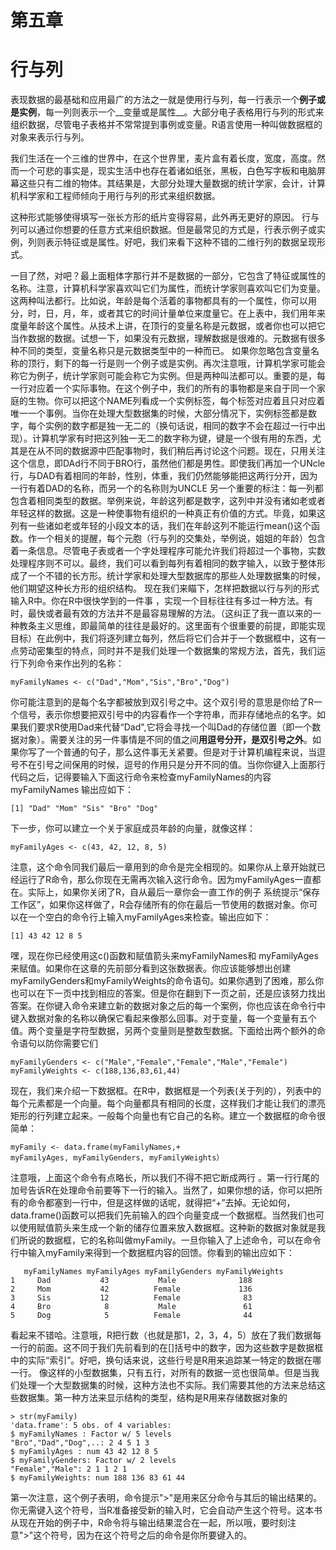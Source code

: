 # 第五章
#   行与列


表现数据的最基础和应用最广的方法之一就是使用行与列，每一行表示一个**例子或是实例**，每一列则表示一个__变量或是属性__。大部分电子表格用行与列的形式来组织数据，尽管电子表格并不常常提到事例或变量。R语言使用一种叫做数据框的对象来表示行与列。

我们生活在一个三维的世界中，在这个世界里，麦片盒有着长度，宽度，高度。然而一个可悲的事实是，现实生活中也存在着诸如纸张，黑板，白色写字板和电脑屏幕这些只有二维的物体。其结果是，大部分处理大量数据的统计学家，会计，计算机科学家和工程师倾向于用行与列的形式来组织数据。

这种形式能够使得填写一张长方形的纸片变得容易，此外再无更好的原因。
行与列可以通过你想要的任意方式来组织数据。但是最常见的方式是，行表示例子或实例，列则表示特征或是属性。好吧，我们来看下这种不错的二维行列的数据呈现形式。



一目了然，对吧？最上面粗体字那行并不是数据的一部分，它包含了特征或属性的名称。注意，计算机科学家喜欢叫它们为属性，而统计学家则喜欢叫它们为变量。这两种叫法都行。比如说，年龄是每个活着的事物都具有的一个属性，你可以用分，时，日，月，年，或者其它的时间计量单位来度量它。在上表中，我们用年来度量年龄这个属性。从技术上讲，在顶行的变量名称是元数据，或者你也可以把它当作数据的数据。试想一下，如果没有元数据，理解数据是很难的。元数据有很多种不同的类型，变量名称只是元数据类型中的一种而已。
如果你忽略包含变量名称的顶行，剩下的每一行是则一个例子或是实例。再次注意哦，计算机学家可能会称它为例子，统计学家则可能会称它为实例。但是两种叫法都可以。重要的是，每一行对应着一个实际事物。在这个例子中，我们的所有的事物都是来自于同一个家庭的生物。你可以把这个NAME列看成一个实例标签，每个标签对应着且只对应着唯一一个事例。当你在处理大型数据集的时候，大部分情况下，实例标签都是数字，每个实例的数字都是独一无二的（换句话说，相同的数字不会在超过一行中出现）。计算机学家有时把这列独一无二的数字称为键，键是一个很有用的东西，尤其是在从不同的数据源中匹配事物时，我们稍后再讨论这个问题。现在，只用关注这个信息，即DAd行不同于BRO行，虽然他们都是男性。即使我们再加一个UNcle行，与DAD有着相同的年龄，性别，体重，我们仍然能够能把这两行分开，因为一行有着DAD的名称，而另一个的名称则为UNCLE
另一个重要的标注：每一列都包含着相同类型的数据。举例来说，年龄这列都是数字，这列中并没有诸如老或者年轻这样的数据。这是一种使事物有组织的一种真正有价值的方式。毕竟，如果这列有一些诸如老或年轻的小段文本的话，我们在年龄这列不能运行mean()这个函数。作一个相关的提醒，每个元胞（行与列的交集处，举例说，姐姐的年龄）包含着一条信息。尽管电子表或者一个字处理程序可能允许我们将超过一个事物，实数处理程序则不可以。最终，我们可以看到每列有着相同的数字输入，以致于整体形成了一个不错的长方形。统计学家和处理大型数据库的那些人处理数据集的时候，他们期望这种长方形的组织结构。
现在我们来瞄下，怎样把数据以行与列的形式输入R中。你在R中很快学到的一件事 ，实现一个目标往往有多过一种方法。有时，最快或者最有效的方法并不是最容易理解的方法。（这纠正了我一直以来的一种教条主义思维，即最简单的往往是最好的。这里面有个很重要的前提，即能实现目标）在此例中，我们将逐列建立每列，然后将它们合并于一个数据框中，这有一点劳动密集型的特点，同时并不是我们处理一个数据集的常规方法，首先，我们运行下列命令来作出列的名称：

	myFamilyNames <- c("Dad","Mom","Sis","Bro","Dog")
你可能注意到的是每个名字都被放到双引号之中。这个双引号的意思是你给了R一个信号，表示你想要把双引号中的内容看作一个字符串，而非存储地点的名字。如果我们要求R使用Dad来代替“Dad",它将会寻找一个叫Dad的存储位置（即一个数据对象）。需要关注的另一件事情是不同的值之间**用逗号分开，是双引号之外**。如果你写了一个普通的句子，那么这件事无关紧要。但是对于计算机编程来说，当逗号不在引号之间保用的时候，逗号的作用只是分开不同的值。当你你键入上面那行代码之后，记得要输入下面这行命令来检查myFamilyNames的内容
	myFamilyNames
输出应如下：

	[1] "Dad" "Mom" "Sis" "Bro" "Dog"

下一步，你可以建立一个关于家庭成员年龄的向量，就像这样：

	myFamilyAges <- c(43, 42, 12, 8, 5)
注意，这个命令同我们最后一章用到的命令是完全相现的。如果你从上章开始就已经运行了R命令，那么你现在无需再次输入这行命令。因为myFamilyAges一直都在。实际上，如果你关闭了R，自从最后一章你会一直工作的例子 系统提示“保存工作区”，如果你这样做了，R会存储所有的你在最后一节使用的数据对象。你可以在一个空白的命令行上输入myFamilyAges来检查。输出应如下：

	[1] 43 42 12 8 5
嘿，现在你已经使用这c()函数和赋值箭头来myFamilyNames和
myFamilyAges来赋值。如果你在这章的先前部分看到这张数据表。你应该能够想出创建myFamilyGenders和myFamilyWeights的命令语句。如果你遇到了困难，那么你也可以在下一页中找到相应的答案。但是你在翻到下一页之前，还是应该努力找出答案。在你键入命令来建立新的数据对象之后的每一个案例，你也应该在命令行中键入数据对象的名称以确保它看起来像那么回事。对于变量，每一个变量有五个值。两个变量是字符型数据，另两个变量则是整数型数据。下面给出两个额外的命令语句以防你需要它们

	myFamilyGenders <- c("Male","Female","Female","Male","Female")
	myFamilyWeights <- c(188,136,83,61,44)
现在，我们来介绍一下数据框。在R中，数据框是一个列表(关于列的），列表中的每个元素都是一个向量。每个向量都具有相同的长度，这样我们才能让我们的漂亮矩形的行列建立起来。一般每个向量也有它自己的名称。建立一个数据框的命令很简单：

	myFamily <- data.frame(myFamilyNames,+ 
	myFamilyAges, myFamilyGenders, myFamilyWeights）
注意哦，上面这个命令有点略长，所以我们不得不把它断成两行
。第一行行尾的加号告诉R在处理命令前要等下一行的输入。当然了，如果你想的话，你可以把所有的命令都塞到一行中，但是这样做的话呢，就得把“+”去掉。无论如何，data.frame()函数可以把我们先前输入的四个向量变成一个数据框。当然我们也可以使用赋值箭头来生成一个新的储存位置来放入数据框。这种新的数据对象就是我们所说的数据框，它的名称叫做myFamily。一旦你输入了上述命令，可以在命令行中输入myFamily来得到一个数据框内容的回馈。你看到的输出应如下：

	   myFamilyNames myFamilyAges myFamilyGenders myFamilyWeights
	1     Dad           43           Male              188
	2     Mom           42          Female             136
	3     Sis           12          Female              83
	4     Bro            8           Male               61
	5     Dog            5          Female              44
看起来不错哈。注意哦，R把行数（也就是那1，2，3，4，5）放在了我们数据每一行的前面。这不同于我们先前看到的在[]括号中的数字，因为这些数字是数据框中的实际“索引”。好吧，换句话来说，这些行号是R用来追踪某一特定的数据在哪一行。
像这样的小型数据集，只有五行，对所有的数据一览也很简单。但是当我们处理一个大型数据集的时候，这种方法也不实际。我们需要其他的方法来总结这些数据集。第一种方法来显示结构的类型，结构是R用来存储数据对象的

	> str(myFamily)
	'data.frame': 5 obs. of 4 variables:
	$ myFamilyNames : Factor w/ 5 levels
	"Bro","Dad","Dog",..: 2 4 5 1 3
	$ myFamilyAges : num 43 42 12 8 5
	$ myFamilyGenders: Factor w/ 2 levels
	"Female","Male": 2 1 1 2 1
	$ myFamilyWeights: num 188 136 83 61 44
第一次注意，这个例子表明，命令提示">"是用来区分命令与其后的输出结果的。你无需键入这个符号，当R准备接受新的输入时，它会自动产生这个符号。这本书从现在开始的例子中，R命令将与输出结果混合在一起，所以哦，要时刻注意">"这个符号，因为在这个符号之后的命令是你所要键入的。
